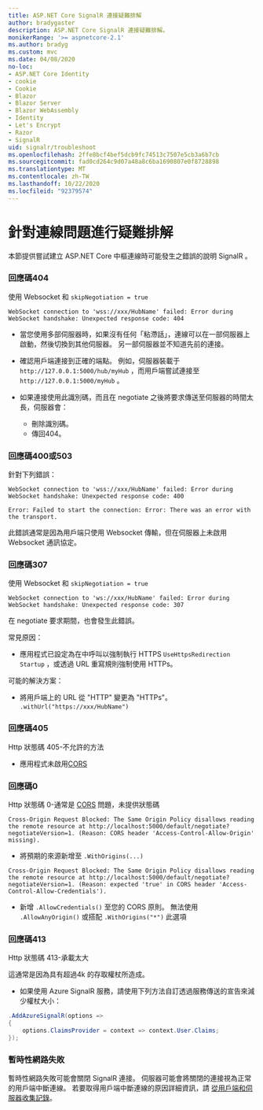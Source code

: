 ```yaml
---
title: ASP.NET Core SignalR 連接疑難排解
author: bradygaster
description: ASP.NET Core SignalR 連接疑難排解。
monikerRange: '>= aspnetcore-2.1'
ms.author: bradyg
ms.custom: mvc
ms.date: 04/08/2020
no-loc:
- ASP.NET Core Identity
- cookie
- Cookie
- Blazor
- Blazor Server
- Blazor WebAssembly
- Identity
- Let's Encrypt
- Razor
- SignalR
uid: signalr/troubleshoot
ms.openlocfilehash: 2ffe8bcf4bef5dcb9fc74513c7507e5cb3a6b7cb
ms.sourcegitcommit: fad0cd264c9d07a48a8c6ba1690807e0f8728898
ms.translationtype: MT
ms.contentlocale: zh-TW
ms.lasthandoff: 10/22/2020
ms.locfileid: "92379574"
---
```

# <a name="troubleshoot-connection-errors"></a>針對連線問題進行疑難排解

本節提供嘗試建立 ASP.NET Core 中樞連線時可能發生之錯誤的說明 SignalR 。

### <a name="response-code-404"></a>回應碼404

使用 Websocket 和 `skipNegotiation = true`
```log
WebSocket connection to 'wss://xxx/HubName' failed: Error during WebSocket handshake: Unexpected response code: 404
```

* 當您使用多部伺服器時，如果沒有任何「粘滯話」，連線可以在一部伺服器上啟動，然後切換到其他伺服器。 另一部伺服器並不知道先前的連接。
* 確認用戶端連接到正確的端點。 例如，伺服器裝載于 `http://127.0.0.1:5000/hub/myHub` ，而用戶端嘗試連接至 `http://127.0.0.1:5000/myHub` 。
* 如果連接使用此識別碼，而且在 negotiate 之後將要求傳送至伺服器的時間太長，伺服器會：

  * 刪除識別碼。
  * 傳回404。

### <a name="response-code-400-or-503"></a>回應碼400或503

針對下列錯誤：

```log
WebSocket connection to 'wss://xxx/HubName' failed: Error during WebSocket handshake: Unexpected response code: 400

Error: Failed to start the connection: Error: There was an error with the transport.
```

此錯誤通常是因為用戶端只使用 Websocket 傳輸，但在伺服器上未啟用 Websocket 通訊協定。

### <a name="response-code-307"></a>回應碼307

使用 Websocket 和 `skipNegotiation = true`
```log
WebSocket connection to 'ws://xxx/HubName' failed: Error during WebSocket handshake: Unexpected response code: 307
```

在 negotiate 要求期間，也會發生此錯誤。

常見原因：
* 應用程式已設定為在中呼叫以強制執行 HTTPS `UseHttpsRedirection` `Startup` ，或透過 URL 重寫規則強制使用 HTTPs。

可能的解決方案：
* 將用戶端上的 URL 從 "HTTP" 變更為 "HTTPs"。 `.withUrl("https://xxx/HubName")`

### <a name="response-code-405"></a>回應碼405

Http 狀態碼 405-不允許的方法

* 應用程式未啟用[CORS](xref:signalr/security#cross-origin-resource-sharing)

### <a name="response-code-0"></a>回應碼0

Http 狀態碼 0-通常是 [CORS](xref:signalr/security#cross-origin-resource-sharing) 問題，未提供狀態碼

```log
Cross-Origin Request Blocked: The Same Origin Policy disallows reading the remote resource at http://localhost:5000/default/negotiate?negotiateVersion=1. (Reason: CORS header 'Access-Control-Allow-Origin' missing).
```

* 將預期的來源新增至 `.WithOrigins(...)`

```log
Cross-Origin Request Blocked: The Same Origin Policy disallows reading the remote resource at http://localhost:5000/default/negotiate?negotiateVersion=1. (Reason: expected 'true' in CORS header 'Access-Control-Allow-Credentials').
```

* 新增 `.AllowCredentials()` 至您的 CORS 原則。 無法使用 `.AllowAnyOrigin()` 或搭配 `.WithOrigins("*")` 此選項

### <a name="response-code-413"></a>回應碼413

Http 狀態碼 413-承載太大

這通常是因為具有超過4k 的存取權杖所造成。

* 如果使用 Azure SignalR 服務，請使用下列方法自訂透過服務傳送的宣告來減少權杖大小：
```csharp
.AddAzureSignalR(options =>
{
    options.ClaimsProvider = context => context.User.Claims;
});
```

### <a name="transient-network-failures"></a>暫時性網路失敗

暫時性網路失敗可能會關閉 SignalR 連接。 伺服器可能會將關閉的連接視為正常的用戶端中斷連線。 若要取得用戶端中斷連線的原因詳細資訊，請 [從用戶端和伺服器收集記錄](xref:signalr/diagnostics)。